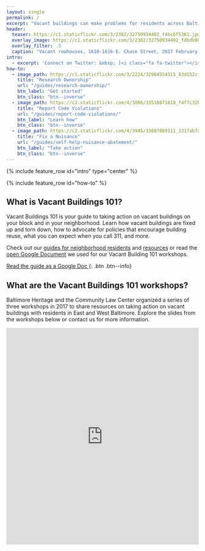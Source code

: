 ```yaml
---
layout: single
permalink: /
excerpt: "Vacant buildings can make problems for residents across Baltimore City. Baltimore Heritage and the Community Law Center created this resource to help Baltimore residents, property owners, and community leaders take action on this issue."
header:
  teaser: https://c1.staticflickr.com/3/2382/32750934402_f4bc6f5361.jpg
  overlay_image: https://c1.staticflickr.com/3/2382/32750934402_fdbdb00bfa_h.jpg
  overlay_filter: .3
  caption: "Vacant rowhouses, 1610-1616 E. Chase Street, 2017 February 8. Courtesy [Baltimore Heritage](https://www.flickr.com/photos/baltimoreheritage/32750934402/) ([CC 0](https://creativecommons.org/publicdomain/zero/1.0/))."
intro:
  - excerpt: 'Connect on Twitter: &nbsp; [<i class="fa fa-twitter"></i> #vacants101](https://twitter.com/hashtag/vacants101){: .btn .btn--twitter}'
how-to:
  - image_path: https://c1.staticflickr.com/3/2224/32904554315_83d152cf24_n.jpg
    title: "Research Ownership"
    url: "/guides/research-ownership/"
    btn_label: "Get started"
    btn_class: "btn--inverse"
  - image_path: https://c2.staticflickr.com/4/3866/33518871810_f4f7c32b53.jpg
    title: "Report Code Violations"
    url: "/guides/report-code-violations/"
    btn_label: "Learn how"
    btn_class: "btn--inverse"
  - image_path: https://c2.staticflickr.com/4/3945/33887889111_3317ab7a0c_n.jpg
    title: "Fix a Nuisance"
    url: "/guides/self-help-nuisance-abatement/"
    btn_label: "Take action"
    btn_class: "btn--inverse"
---
```


{% include feature_row id="intro" type="center" %}

{% include feature_row id="how-to" %}

## What is Vacant Buildings 101?

Vacant Buildings 101 is your guide to taking action on vacant buildings on your block and in your neighborhood. Learn how vacant buildings are fixed up and torn down, how to advocate for policies that encourage building reuse, what you can expect when you call 311, and more.

Check out our [guides for neighborhood residents](/guides/) and [resources](/resources/) or read the [open Google Document](https://docs.google.com/document/d/1OveSvPTXjlmqLWy-pccWN3GFiBuywvzNXRsjxDBbbVs/edit?usp=sharing) we used for our Vacant Building 101 workshops.

[Read the guide as a Google Doc <i class="fa fa-external-link"></i>](https://docs.google.com/document/d/1OveSvPTXjlmqLWy-pccWN3GFiBuywvzNXRsjxDBbbVs/edit?usp=sharing){: .btn .btn--info}

## What are the Vacant Buildings 101 workshops?

Baltimore Heritage and the Community Law Center organized a series of three workshops in 2017 to share resources on taking action on vacant buildings with residents in East and West Baltimore. Explore the slides from the workshops below or contact us for more information.

<style>
.responsive-wrap iframe{ max-width: 100%;}
</style>
<div class="responsive-wrap">
<iframe src="https://docs.google.com/presentation/d/1TdTT_f0-Gd1LevpOrkzwTNaPsoAcC48HLXwU3LxRk6g/embed?start=false&loop=false&delayms=3000" frameborder="0" width="960" height="569" allowfullscreen="true" mozallowfullscreen="true" webkitallowfullscreen="true"></iframe>
</div>
